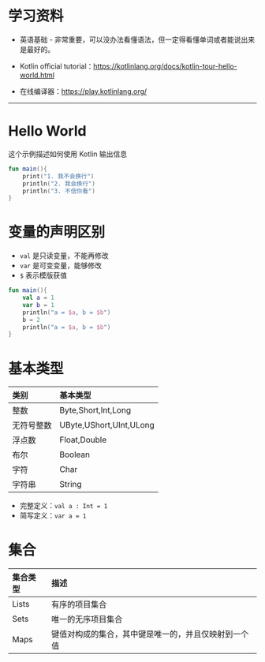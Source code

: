# 学习资料
- 英语基础 - 非常重要，可以没办法看懂语法，但一定得看懂单词或者能说出来是最好的。

- Kotlin official tutorial：https://kotlinlang.org/docs/kotlin-tour-hello-world.html

- 在线编译器：https://play.kotlinlang.org/

---

# Hello World
这个示例描述如何使用 Kotlin 输出信息
```kotlin
fun main(){
    print("1. 我不会换行")
    println("2. 我会换行")
    println("3. 不信你看")
}
```

# 变量的声明区别
- `val` 是只读变量，不能再修改
- `var` 是可变变量，能够修改
- `$` 表示模版获值

```kotlin
fun main(){
    val a = 1
    var b = 1
    println("a = $a, b = $b")
    b = 2
    println("a = $a, b = $b")
}
```

# 基本类型

|类别|基本类型|
|:--|:--|
|整数|Byte,Short,Int,Long|
|无符号整数|UByte,UShort,UInt,ULong|
|浮点数|Float,Double|
|布尔|Boolean|
|字符|Char|
|字符串|String|

- 完整定义：`val a : Int = 1`
- 简写定义：`var a = 1`

# 集合

|集合类型|描述|
|:--|:--|
|Lists|有序的项目集合|
|Sets|唯一的无序项目集合|
|Maps|键值对构成的集合，其中键是唯一的，并且仅映射到一个值|

